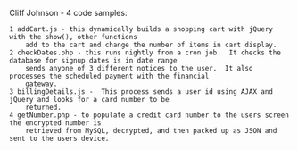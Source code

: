 Cliff Johnson - 4 code samples:

	1 addCart.js - this dynamically builds a shopping cart with jQuery with the show(), other functions
		add to the cart and change the number of items in cart display.
	2 checkDates.php - this runs nightly from a cron job.  It checks the database for signup dates is in date range
		sends anyone of 3 different notices to the user.  It also processes the scheduled payment with the financial
		gateway.
	3 billingDetails.js -  This process sends a user id using AJAX and jQuery and looks for a card number to be
		returned. 
	4 getNumber.php - to populate a credit card number to the users screen the encrypted number is
		retrieved from MySQL, decrypted, and then packed up as JSON and sent to the users device.
